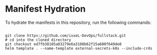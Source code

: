 
# Manifest Hydration

To hydrate the manifests in this repository, run the following commands:

```shell

git clone https://github.com/ixxeL-DevOps/fullstack.git
# cd into the cloned directory
git checkout ed7fb38105a83279e6a3108b62f15a600f649de0
helm template . --name-template external-secrets-k0s --include-crds
```